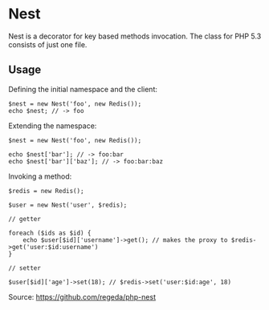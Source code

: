 Nest
========

Nest is a decorator for key based methods invocation. The class for PHP 5.3 consists
of just one file.

Usage
-----

Defining the initial namespace and the client:

    $nest = new Nest('foo', new Redis());
    echo $nest; // -> foo

Extending the namespace:

    $nest = new Nest('foo', new Redis());

    echo $nest['bar']; // -> foo:bar
    echo $nest['bar']['baz']; // -> foo:bar:baz

Invoking a method:

    $redis = new Redis();

    $user = new Nest('user', $redis);

    // getter

    foreach ($ids as $id) {
        echo $user[$id]['username']->get(); // makes the proxy to $redis->get('user:$id:username')
    }

    // setter

    $user[$id]['age']->set(18); // $redis->set('user:$id:age', 18)

    

Source: https://github.com/regeda/php-nest
